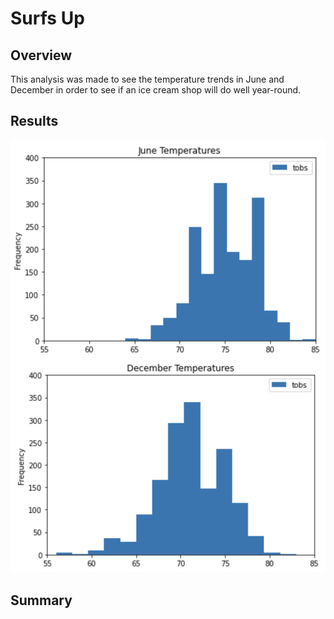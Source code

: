# Surfs Up
## Overview
This analysis was made to see the temperature trends in June and December in order to see if an ice cream shop will do well year-round.

## Results
![Alt text](https://github.com/dntalx/surfs_up/blob/main/Resources/June_graph.png) ![Alt text](https://github.com/dntalx/surfs_up/blob/main/Resources/Dec_graph.png)

## Summary

